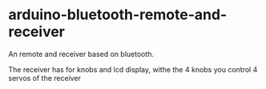 # arduino-bluetooth-remote-and-receiver
An remote and receiver based on bluetooth.

The receiver has for knobs and lcd display, withe the 4 knobs you control 4 servos of the receiver 
